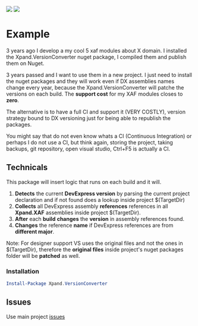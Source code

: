 ![](https://img.shields.io/nuget/v/Xpand.VersionConverter.svg?label=nuget.org&style=flat) ![](https://img.shields.io/nuget/dt/Xpand.VersionConverter.svg?style=flat)
# Example
3 years ago I develop a my cool 5 xaf modules about X domain. I installed the Xpand.VersionConverter nuget package, I compiled them and publish them on Nuget.
 
3 years passed and I want to use them in a new project. I just need to install the nuget packages and they will work even if DX assemblies names change every year, because the Xpand.VersionConverter will patche the versions on each build. The **support cost** for my XAF modules closes to **zero**.
 
The alternative is to have a full CI and support it (VERY COSTLY), version strategy bound to DX versioning just for being able to republish the packages. 

You might say that do not even know whats a CI (Continuous Integration) or perhaps I do not use a CI, but think again, storing the project, taking backups, git repository, open visual studio, Ctrl+F5 is actually a CI.
## Technicals
This package will insert logic that runs on each build and it will. 

1. **Detects** the current **DevExpress version** by parsing the current project declaration and if not found does a lookup inside project $(TargetDir)
2. **Collects** all DevExpress assembly **references** references in all **Xpand.XAF** assemblies inside project $(TargetDir).
3. **After** each **build** **changes** the **version** in assembly references found.
4. **Changes** the reference **name** if DevExpress references are from **different major**.

Note: For designer support VS uses the original files and not the ones in $(TargetDir), therefore the **original files** inside project's nuget packages folder will be **patched** as well.

### Installation

```ps1
Install-Package Xpand.VersionConverter
```

## Issues
Use main project [issues](https://github.com/eXpandFramework/eXpand/issues/new/choose)